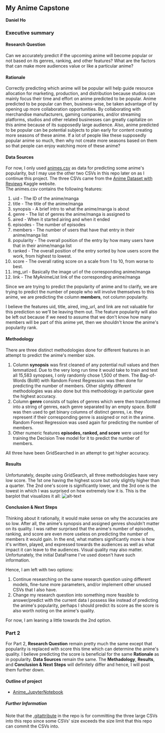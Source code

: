 ## My Anime Capstone

**Daniel Ho**

### Executive summary

#### Research Question
Can we accurately predict if the upcoming anime will become popular or not based on its
genres, ranking, and other features? What are the factors that can make more audiences value or like
a particular anime?

#### Rationale
Correctly predicting which anime will be popular will help guide resource allocation for
marketing, production, and distribution because studios can mainly focus their time and effort on
anime predicted to be popular.
Anime predicted to be popular can then, business-wise, be taken advantage of by opening up
more collaboration opportunities. By collaborating with merchandise manufacturers, gaming
companies, and/or streaming platforms, studios and other related businesses can greatly
capitalize on this anime because of its supposedly large audience.
Also, anime predicted to be popular can be potential subjects to plan early for content creating
more seasons of these anime. If a lot of people like these supposedly popular anime so much,
then why not create more seasons based on them so that people can enjoy watching more of
these anime?

#### Data Sources
For now, I only used [animes.csv](https://github.com/dwho0937wei-dotcom/My_Anime_Capstone/blob/main/animes.csv) as data for predicting some anime's popularity, but I may use the other two CSVs in this repo later on as I continue this project. The three CSVs came from the [Anime Dataset with Reviews](https://www.kaggle.com/datasets/marlesson/myanimelist-dataset-animes-profiles-reviews) Kaggle website.                                    
The animes.csv contains the following features:
1. uid - The ID of the anime/manga
2. title - The title of the anime/manga
3. synopsis - A brief intro to what the anime/manga is about
4. genre - The list of genres the anime/manga is assigned to
5. aired - When it started airing and when it ended
6. episodes - The number of episodes
7. members - The number of users that have that entry in their anime/manga list
8. popularity - The overall position of the entry by how many users have that in their anime/manga list
9. ranked - The overall position of the entry sorted by how users score the work, from highest to lowest.
10. score - The overall rating score on a scale from 1 to 10, from worse to best.
11. img_url - Basically the image url of the corresponding anime/manga
12. link - The MyAnimeList link of the corresponding anime/manga

Since we are trying to predict the popularity of anime and to clarify, we are trying to predict the number of people who will involve themselves to this anime, we are predicting the column **members**, not column popularity.

I believe the features uid, title, aired, img_url, and link are not valuable for this prediction so we'll be leaving them out. 
The feature popularity will also be left out because if we need to assume that we don't know how many members will be part of this anime yet, then we shouldn't know the anime's popularity rank.

#### Methodology
There are three distinct methodologies done for different features in an attempt to predict the anime's member size.
1. Column **synopsis** was first cleaned of any potential null values and then lemmatized. Due to the very long run time it would take to train and test all 15,583 synopses, I only randomly chose 1,500 of them. The Bag-of-Words (BoW) with Random Forest Regression was then done for predicting the number of members. Other slightly different methodologies was also done but this methodology in particular gave the highest accuracy.
2. Column **genre** consists of tuples of genres which were then transformed into a string of genres, each genre separated by an empty space. BoW was then used to get binary columns of distinct genres, i.e. they represent if their corresponding genre is assigned or not in the anime. Random Forest Regression was used again for predicting the number of members.
3. Other numeric features **episodes, ranked, and score** were used for training the Decision Tree model for it to predict the number of members.

All three have been GridSearched in an attempt to get higher accuracy.

#### Results
Unfortunately, despite using GridSearch, all three methodologies have very low score. The 1st one having the highest score but only slightly higher than a quarter. The 2nd one's score is significantly lower, and the 3rd one is the lowest in which I was surprised on how extremely low it is.
This is the barplot that visualizes it all:
![alt-text](https://github.com/dwho0937wei-dotcom/My_Anime_Capstone/blob/main/images/1st_Capstone_Barplot.PNG)

#### Conclusion & Next Steps
Thinking about it rationally, it would make sense on why the accuracies are so low.
After all, the anime's synopsis and assigned genres shouldn't matter on its quality.
I was rather surprised that the anime's number of episodes, ranking, and score are even more useless on predicting the number of members it would gain.
In the end, what matters significantly more is how it's written, played, and expressed towards the audiences as well as what impact it can leave to the audiences. Visual quality may also matter.
Unfortunately, the initial DataFrame I've used doesn't have such information.

Hence, I am left with two options:

1. Continue researching on the same research question using different models, fine-tune more parameters, and/or implement other unused CSVs that I also have.
2. Change my research question into something more feasible to answer/predict with the current data I possess like instead of predicting the anime's popularity, perhaps I should predict its score as the score is also worth noting on the anime's quality.

For now, I am leaning a little towards the 2nd option.

### Part 2

For Part 2, **Research Question** remain pretty much the same except that popularity is replaced with score this time which can determine the anime's quality. I believe predicting the score is beneficial for the same **Rationale** as in popularity. **Data Sources** remain the same. The **Methadology**, **Results**, and **Conclusion & Next Steps** will definitely differ and hence, I will post them further down.


#### Outline of project

- [Anime_JupyterNotebook](https://github.com/dwho0937wei-dotcom/My_Anime_Capstone/blob/main/Anime_JupyterNotebook.ipynb)





##### Further Information
Note that the [.gitattribute](https://github.com/dwho0937wei-dotcom/My_Anime_Capstone/blob/main/.gitattributes) in the repo is for committing the three large CSVs into this repo since some CSVs' size exceeds the size limit that this repo can commit the CSVs into.
